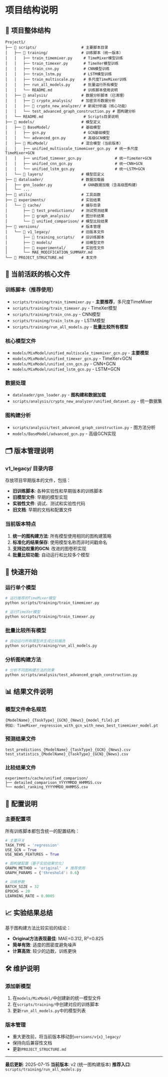 # 项目结构说明

## 📁 项目整体结构

```
Project1/
├── 📂 scripts/                    # 主要脚本目录
│   ├── 📂 training/               # 训练脚本（统一版本）
│   │   ├── train_timemixer.py     # TimeMixer模型训练
│   │   ├── train_timexer.py       # TimeXer模型训练
│   │   ├── train_cnn.py           # CNN模型训练
│   │   ├── train_lstm.py          # LSTM模型训练
│   │   ├── train_multiscale.py    # 多尺度TimeMixer训练
│   │   ├── run_all_models.py      # 批量运行所有模型
│   │   └── README.md              # 训练脚本使用说明
│   ├── 📂 analysis/               # 数据分析脚本（已清理）
│   │   ├── 📂 crypto_analysis/    # 加密货币数据分析
│   │   ├── 📂 crypto_new_analyzer/ # 新闻分析器（核心功能）
│   │   └── test_advanced_graph_construction.py # 图构建分析
│   └── README.md                  # Scripts目录说明
├── 📂 models/                     # 模型定义
│   ├── 📂 BaseModel/              # 基础模型
│   │   ├── gcn.py                 # GCN基础模型
│   │   └── advanced_gcn.py        # 高级GCN模型
│   ├── 📂 MixModel/               # 混合模型（当前版本）
│   │   ├── unified_multiscale_timemixer_gcn.py  # 统一多尺度TimeMixer+GCN
│   │   ├── unified_timexer_gcn.py               # 统一TimeXer+GCN
│   │   ├── unified_cnn_gcn.py                   # 统一CNN+GCN
│   │   └── unified_lstm_gcn.py                  # 统一LSTM+GCN
│   └── 📂 layers/                 # 模型层定义
├── 📂 dataloader/                 # 数据加载器
│   ├── gnn_loader.py              # GNN数据加载（含高级图构建）
│   └── ...
├── 📂 utils/                      # 工具函数
├── 📂 experiments/                # 实验结果
│   └── 📂 cache/                  # 缓存目录
│       ├── 📂 test_predictions/   # 测试预测结果
│       ├── 📂 graph_analysis/     # 图分析结果
│       └── 📂 unified_comparison/ # 模型比较结果
├── 📂 versions/                   # 版本管理
│   └── 📂 v1_legacy/              # 旧版本文件
│       ├── 📂 training_scripts/   # 旧训练脚本
│       ├── 📂 models/             # 旧模型文件
│       ├── 📂 experimental/       # 实验性文件
│       └── MAE_MODIFICATION_SUMMARY.md
└── 📄 PROJECT_STRUCTURE.md        # 本文件
```

## 🎯 当前活跃的核心文件

### 训练脚本（推荐使用）
- `scripts/training/train_timemixer.py` - **主要推荐**，多尺度TimeMixer
- `scripts/training/train_timexer.py` - TimeXer模型
- `scripts/training/train_cnn.py` - CNN模型
- `scripts/training/train_lstm.py` - LSTM模型
- `scripts/training/run_all_models.py` - **批量比较所有模型**

### 核心模型文件
- `models/MixModel/unified_multiscale_timemixer_gcn.py` - **主要模型**
- `models/MixModel/unified_timexer_gcn.py` - TimeXer+GCN
- `models/MixModel/unified_cnn_gcn.py` - CNN+GCN
- `models/MixModel/unified_lstm_gcn.py` - LSTM+GCN

### 数据处理
- `dataloader/gnn_loader.py` - **图构建和数据加载**
- `scripts/analysis/crypto_new_analyzer/unified_dataset.py` - 统一数据集

### 图构建分析
- `scripts/analysis/test_advanced_graph_construction.py` - 图方法分析
- `models/BaseModel/advanced_gcn.py` - 高级GCN实现

## 🗂️ 版本管理说明

### v1_legacy/ 目录内容
存放项目早期版本的文件，包括：
- **旧训练脚本**: 各种实验性和早期版本的训练脚本
- **旧模型文件**: 早期的模型实现
- **实验性文件**: 调试、测试和实验性代码
- **旧文档**: 早期的文档和配置文件

### 当前版本特点
1. **统一的图构建方法**: 所有模型使用相同的图构建策略
2. **标准化的结果保存**: 使用模型名称而非时间戳命名
3. **支持边权重的GCN**: 改进的图卷积实现
4. **批量比较功能**: 自动运行和比较多个模型

## 🚀 快速开始

### 运行单个模型
```bash
# 运行推荐的TimeMixer模型
python scripts/training/train_timemixer.py

# 运行TimeXer模型
python scripts/training/train_timexer.py
```

### 批量比较所有模型
```bash
# 自动运行所有模型并生成比较报告
python scripts/training/run_all_models.py
```

### 分析图构建方法
```bash
# 分析不同图构建方法的效果
python scripts/analysis/test_advanced_graph_construction.py
```

## 📊 结果文件说明

### 模型文件命名规范
```
{ModelName}_{TaskType}_{GCN}_{News}_{model_file}.pt
例如: TimeMixer_regression_with_gcn_with_news_best_timemixer_model.pt
```

### 预测结果文件
```
test_predictions_{ModelName}_{TaskType}_{GCN}_{News}.csv
test_statistics_{ModelName}_{TaskType}_{GCN}_{News}.csv
```

### 比较结果文件
```
experiments/cache/unified_comparison/
├── detailed_comparison_YYYYMMDD_HHMMSS.csv
└── model_ranking_YYYYMMDD_HHMMSS.csv
```

## 🔧 配置说明

### 主要配置项
所有训练脚本都包含统一的配置结构：

```python
# 主要开关
TASK_TYPE = 'regression'
USE_GCN = True
USE_NEWS_FEATURES = True

# 图构建配置（基于实验结果优化）
GRAPH_METHOD = 'original'  # 推荐使用
GRAPH_PARAMS = {'threshold': 0.6}

# 训练参数
BATCH_SIZE = 32
EPOCHS = 20
LEARNING_RATE = 0.0005
```

## 📈 实验结果总结

基于图构建方法比较实验的结论：
- **Original方法表现最佳**: MAE=0.312, R²=0.825
- **简单有效**: 适度的图密度避免噪声
- **计算高效**: 较少的边数，训练更快

## 🛠️ 维护说明

### 添加新模型
1. 在`models/MixModel/`中创建新的统一模型文件
2. 在`scripts/training/`中创建对应的训练脚本
3. 更新`run_all_models.py`中的模型列表

### 版本管理
- 重大更改前，将当前版本移动到`versions/v{x}_legacy/`
- 保持向后兼容性文档
- 更新`PROJECT_STRUCTURE.md`

---

**最后更新**: 2025-07-15
**当前版本**: v2 (统一图构建版本)
**推荐入口**: `scripts/training/run_all_models.py`
